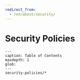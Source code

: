 ```yaml
---
redirect_from:
  - /en/about/security/
---
```


# Security Policies

```{toctree}
---
caption: Table of Contents
maxdepth: 1
glob:
---
security-policies/*
```
